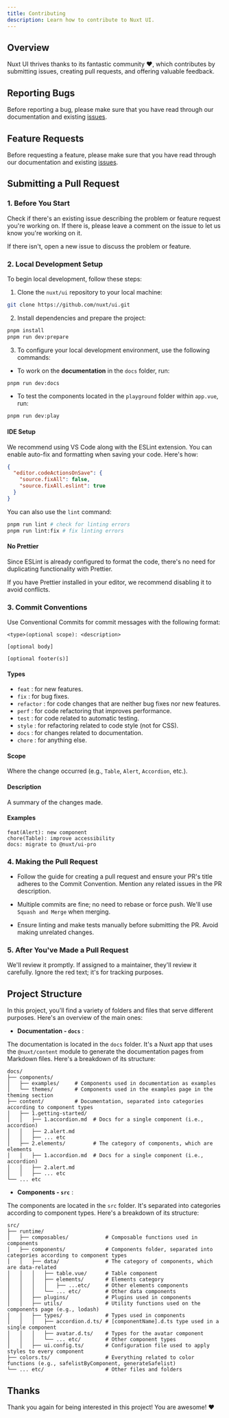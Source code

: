 ```yaml
---
title: Contributing
description: Learn how to contribute to Nuxt UI.
---
```


## Overview 

Nuxt UI thrives thanks to its fantastic community ❤️, which contributes by submitting issues, creating pull requests, and offering valuable feedback.


## Reporting Bugs

Before reporting a bug, please make sure that you have read through our documentation and existing [issues](https://github.com/nuxt/ui/issues).

## Feature Requests

Before requesting a feature, please make sure that you have read through our documentation and existing [issues](https://github.com/nuxt/ui/issues).

## Submitting a Pull Request

### 1. Before You Start

Check if there's an existing issue describing the problem or feature request you're working on. If there is, please leave a comment on the issue to let us know you're working on it.

If there isn't, open a new issue to discuss the problem or feature.

### 2. Local Development Setup

To begin local development, follow these steps:

1. Clone the `nuxt/ui` repository to your local machine:

```sh
git clone https://github.com/nuxt/ui.git
```

2. Install dependencies and prepare the project:

```sh
pnpm install
pnpm run dev:prepare
```

3. To configure your local development environment, use the following commands:

- To work on the **documentation** in the `docs` folder, run:

```sh
pnpm run dev:docs
```

- To test the components located in the `playground` folder within `app.vue`, run:

```sh
pnpm run dev:play
```

#### IDE Setup

We recommend using VS Code along with the ESLint extension. You can enable auto-fix and formatting when saving your code. Here's how:

```json
{
  "editor.codeActionsOnSave": {
    "source.fixAll": false,
    "source.fixAll.eslint": true
  }
}
```

You can also use the `lint` command:

```sh
pnpm run lint # check for linting errors
pnpm run lint:fix # fix linting errors
```

#### No Prettier

Since ESLint is already configured to format the code, there's no need for duplicating functionality with Prettier.

If you have Prettier installed in your editor, we recommend disabling it to avoid conflicts.

### 3. Commit Conventions

Use Conventional Commits for commit messages with the following format:

```
<type>(optional scope): <description>

[optional body]

[optional footer(s)]
```

#### Types

- `feat` : for new features.
- `fix` : for bug fixes.
- `refactor` : for code changes that are neither bug fixes nor new features.
- `perf` : for code refactoring that improves performance.
- `test` : for code related to automatic testing.
- `style` : for refactoring related to code style (not for CSS).
- `docs` : for changes related to documentation.
- `chore` : for anything else.

#### Scope

Where the change occurred (e.g., `Table`, `Alert`, `Accordion`, etc.).

#### Description

A summary of the changes made.

#### Examples

```
feat(Alert): new component
chore(Table): improve accessibility
docs: migrate to @nuxt/ui-pro
```

### 4. Making the Pull Request

- Follow the guide for creating a pull request and ensure your PR's title adheres to the Commit Convention. Mention any related issues in the PR description.

- Multiple commits are fine; no need to rebase or force push. We'll use `Squash and Merge` when merging.

- Ensure linting and make tests manually before submitting the PR. Avoid making unrelated changes.

### 5. After You've Made a Pull Request

We'll review it promptly. If assigned to a maintainer, they'll review it carefully. Ignore the red text; it's for tracking purposes.

## Project Structure

In this project, you'll find a variety of folders and files that serve different purposes. Here's an overview of the main ones:

- **Documentation - `docs`** : 

The documentation is located in the `docs` folder. It's a Nuxt app that uses the `@nuxt/content` module to generate the documentation pages from Markdown files. Here's a breakdown of its structure:

```
docs/
├── components/
│   ├── examples/     # Components used in documentation as examples
│   └── themes/       # Components used in the examples page in the theming section
├── content/          # Documentation, separated into categories according to component types
│   ├── 1.getting-started/
│   │   ├── 1.accordion.md  # Docs for a single component (i.e., accordion)
│   │   ├── 2.alert.md
│   │   ├── ... etc
│   ├── 2.elements/         # The category of components, which are elements
│   │   ├── 1.accordion.md  # Docs for a single component (i.e., accordion)
│   │   ├── 2.alert.md
│   │   ├── ... etc
└── ... etc
```

- **Components - `src`** :

The components are located in the `src` folder. It's separated into categories according to component types. Here's a breakdown of its structure:

```
src/
├── runtime/
│   ├── composables/            # Composable functions used in components
│   ├── components/             # Components folder, separated into categories according to component types
│   │   ├── data/               # The category of components, which are data-related
│   │   │   ├── table.vue/      # Table component
│   │   │   ├── elements/       # Elements category
│   │   │   │   ├── ...etc/     # Other elements components
│   │   │   └── ... etc/        # Other data components
│   │   ├── plugins/            # Plugins used in components
│   │   ├── utils/              # Utility functions used on the components page (e.g., lodash)
│   │   ├── types/              # Types used in components
│   │   │   ├── accordion.d.ts/ # [componentName].d.ts type used in a single component
│   │   │   ├── avatar.d.ts/    # Types for the avatar component
│   │   │   └── ... etc/        # Other component types
│   │   ├── ui.config.ts/       # Configuration file used to apply styles to every component
├── colors.ts/                  # Everything related to color functions (e.g., safelistByComponent, generateSafelist)
└── ... etc/                    # Other files and folders
```

## Thanks

Thank you again for being interested in this project! You are awesome! ❤️
